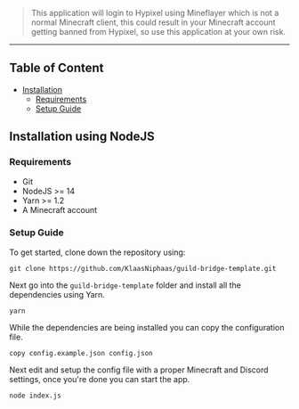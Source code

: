 > This application will login to Hypixel using Mineflayer which is not a normal Minecraft client, this could result in your Minecraft account getting banned from Hypixel, so use this application at your own risk.

<hr>

## Table of Content

- [Installation](#installation)
  - [Requirements](#requirements)
  - [Setup Guide](#setup-guide)

## Installation using NodeJS

### Requirements

- Git
- NodeJS >= 14
- Yarn >= 1.2
- A Minecraft account

### Setup Guide

To get started, clone down the repository using:

    git clone https://github.com/KlaasNiphaas/guild-bridge-template.git

Next go into the `guild-bridge-template` folder and install all the dependencies using Yarn.

    yarn

While the dependencies are being installed you can copy the configuration file.

    copy config.example.json config.json

Next edit and setup the config file with a proper Minecraft and Discord settings, once you're done you can start the app.

    node index.js


